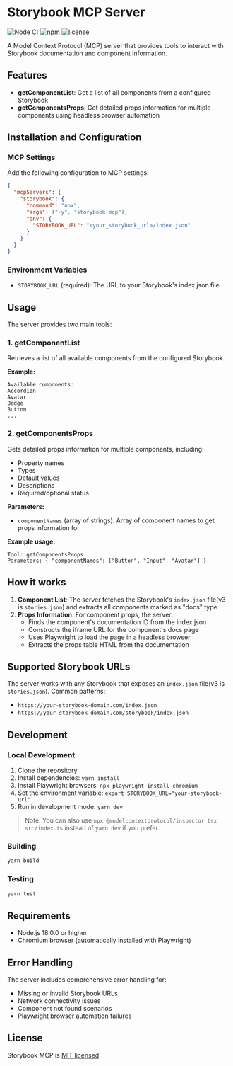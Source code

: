 # Storybook MCP Server

![Node CI](https://github.com/mcpland/storybook-mcp/workflows/Node%20CI/badge.svg)
[![npm](https://img.shields.io/npm/v/storybook-mcp.svg)](https://www.npmjs.com/package/storybook-mcp)
![license](https://img.shields.io/npm/l/storybook-mcp)

A Model Context Protocol (MCP) server that provides tools to interact with Storybook documentation and component information.

## Features

- **getComponentList**: Get a list of all components from a configured Storybook
- **getComponentsProps**: Get detailed props information for multiple components using headless browser automation

## Installation and Configuration

### MCP Settings

Add the following configuration to MCP settings:

```json
{
  "mcpServers": {
    "storybook": {
      "command": "npx",
      "args": ["-y", "storybook-mcp"],
      "env": {
        "STORYBOOK_URL": "<your_storybook_url>/index.json"
      }
    }
  }
}
```

### Environment Variables

- `STORYBOOK_URL` (required): The URL to your Storybook's index.json file

## Usage

The server provides two main tools:

### 1. getComponentList

Retrieves a list of all available components from the configured Storybook.

**Example:**

```
Available components:
Accordion
Avatar
Badge
Button
...
```

### 2. getComponentsProps

Gets detailed props information for multiple components, including:

- Property names
- Types
- Default values
- Descriptions
- Required/optional status

**Parameters:**

- `componentNames` (array of strings): Array of component names to get props information for

**Example usage:**

```
Tool: getComponentsProps
Parameters: { "componentNames": ["Button", "Input", "Avatar"] }
```

## How it works

1. **Component List**: The server fetches the Storybook's `index.json` file(v3 is `stories.json`) and extracts all components marked as "docs" type
2. **Props Information**: For component props, the server:
   - Finds the component's documentation ID from the index.json
   - Constructs the iframe URL for the component's docs page
   - Uses Playwright to load the page in a headless browser
   - Extracts the props table HTML from the documentation

## Supported Storybook URLs

The server works with any Storybook that exposes an `index.json` file(v3 is `stories.json`). Common patterns:

- `https://your-storybook-domain.com/index.json`
- `https://your-storybook-domain.com/storybook/index.json`

## Development

### Local Development

1. Clone the repository
2. Install dependencies: `yarn install`
3. Install Playwright browsers: `npx playwright install chromium`
4. Set the environment variable: `export STORYBOOK_URL="your-storybook-url"`
5. Run in development mode: `yarn dev`

> Note: You can also use `npx @modelcontextprotocol/inspector tsx src/index.ts` instead of `yarn dev` if you prefer.

### Building

```bash
yarn build
```

### Testing

```bash
yarn test
```

## Requirements

- Node.js 18.0.0 or higher
- Chromium browser (automatically installed with Playwright)

## Error Handling

The server includes comprehensive error handling for:

- Missing or invalid Storybook URLs
- Network connectivity issues
- Component not found scenarios
- Playwright browser automation failures

## License

Storybook MCP is [MIT licensed](https://github.com/mcpland/storybook-mcp/blob/main/LICENSE).
